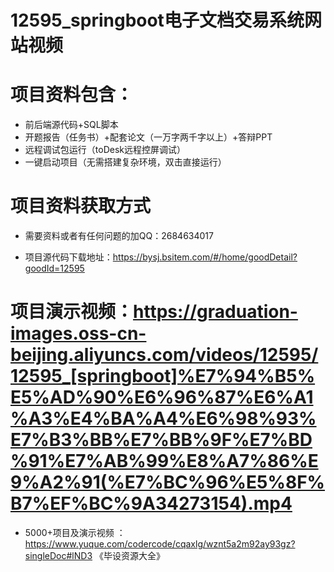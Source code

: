 #   12595_springboot电子文档交易系统网站视频

#   项目资料包含：
*    前后端源代码+SQL脚本
*    开题报告（任务书）+配套论文（一万字两千字以上）+答辩PPT
*   远程调试包运行（toDesk远程控屏调试）
*   一键启动项目（无需搭建复杂环境，双击直接运行）


#   项目资料获取方式
*   需要资料或者有任何问题的加QQ：2684634017

*   项目源代码下载地址：https://bysj.bsitem.com/#/home/goodDetail?goodId=12595

#  项目演示视频：https://graduation-images.oss-cn-beijing.aliyuncs.com/videos/12595/12595_[springboot]%E7%94%B5%E5%AD%90%E6%96%87%E6%A1%A3%E4%BA%A4%E6%98%93%E7%B3%BB%E7%BB%9F%E7%BD%91%E7%AB%99%E8%A7%86%E9%A2%91(%E7%BC%96%E5%8F%B7%EF%BC%9A34273154).mp4

*  5000+项目及演示视频 ：https://www.yuque.com/codercode/cqaxlg/wznt5a2m92ay93gz?singleDoc#lND3 《毕设资源大全》
